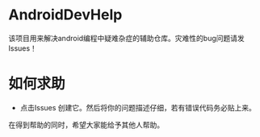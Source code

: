 # AndroidDevHelp
该项目用来解决android编程中疑难杂症的辅助仓库。灾难性的bug问题请发Issues！

# 如何求助
- 点击Issues 创建它。然后将你的问题描述仔细，若有错误代码务必贴上来。

在得到帮助的同时，希望大家能给予其他人帮助。
